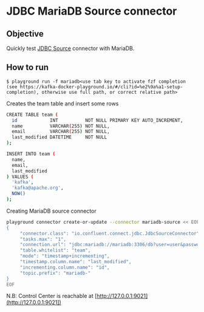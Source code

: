 # JDBC MariaDB Source connector



## Objective

Quickly test [JDBC Source](https://docs.confluent.io/current/connect/kafka-connect-jdbc/source-connector/index.html#kconnect-long-jdbc-source-connector) connector with MariaDB.




## How to run

```
$ playground run -f mariadb<use tab key to activate fzf completion (see https://kafka-docker-playground.io/#/cli?id=%e2%9a%a1-setup-completion), otherwise use full path, or correct relative path>
```

Creates the team table and insert some rows

```bash
CREATE TABLE team (
  id            INT          NOT NULL PRIMARY KEY AUTO_INCREMENT,
  name          VARCHAR(255) NOT NULL,
  email         VARCHAR(255) NOT NULL,
  last_modified DATETIME     NOT NULL
);

INSERT INTO team (
  name,
  email,
  last_modified
) VALUES (
  'kafka',
  'kafka@apache.org',
  NOW()
);
```

Creating MariaDB source connector

```bash
playground connector create-or-update --connector mariadb-source << EOF
{
     "connector.class": "io.confluent.connect.jdbc.JdbcSourceConnector",
     "tasks.max": "1",
     "connection.url": "jdbc:mariadb://mariadb:3306/db?user=user&password=password&useSSL=false",
     "table.whitelist": "team",
     "mode": "timestamp+incrementing",
     "timestamp.column.name": "last_modified",
     "incrementing.column.name": "id",
     "topic.prefix": "mariadb-"
}
EOF
```

N.B: Control Center is reachable at [http://127.0.0.1:9021](http://127.0.0.1:9021])